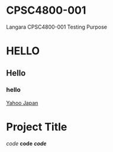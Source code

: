 # CPSC4800-001
Langara CPSC4800-001 Testing Purpose
# HELLO
## Hello
### hello
[Yahoo Japan](www.yahoo.co.jp)
# Project Title
*code*
**code**
***code***

